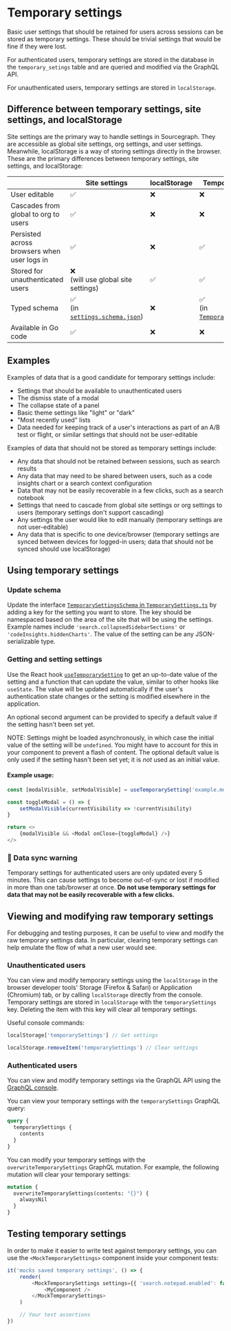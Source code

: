 # Temporary settings

Basic user settings that should be retained for users across sessions
can be stored as temporary settings. These should be trivial settings
that would be fine if they were lost.

For authenticated users, temporary settings are stored in the database
in the `temporary_setings` table and are queried and modified via the GraphQL API.

For unauthenticated users, temporary settings are stored in `localStorage`.

## Difference between temporary settings, site settings, and localStorage

Site settings are the primary way to handle settings in Sourcegraph. They are accessible as
global site settings, org settings, and user settings. Meanwhile, localStorage is a way of 
storing settings directly in the browser. These are the primary differences between temporary 
settings, site settings, and localStorage:

|  | Site settings | localStorage | Temporary settings |
|---|---|---|---|
| User editable | ✅  | ❌ | ❌ |
| Cascades from global to org to users | ✅  | ❌ | ❌ |
| Persisted across browsers when user logs in | ✅  | ❌ | ✅ |
| Stored for unauthenticated users | ❌ <br /> (will use global site settings) | ✅ | ✅ |
| Typed schema | ✅  <br /> (in [`settings.schema.json`](https://sourcegraph.com/github.com/sourcegraph/sourcegraph/-/blob/schema/settings.schema.json))| ❌ | ✅  <br /> (in [`TemporarySettings.ts`](https://sourcegraph.com/github.com/sourcegraph/sourcegraph/-/blob/client/shared/src/settings/temporary/TemporarySettings.ts))|
| Available in Go code | ✅  | ❌ | ❌ |


## Examples

Examples of data that is a good candidate for temporary settings include:

* Settings that should be available to unauthenticated users
* The dismiss state of a modal
* The collapse state of a panel
* Basic theme settings like "light" or "dark"
* "Most recently used" lists
* Data needed for keeping track of a user's interactions as part of an
  A/B test or flight, or similar settings that should not be user-editable

Examples of data that should not be stored as temporary settings include:

* Any data that should not be retained between sessions, such as search results
* Any data that may need to be shared between users, such as a code insights chart
  or a search context configuration
* Data that may not be easily recoverable in a few clicks, such as a search notebook
* Settings that need to cascade from global site settings or org settings to users
  (temporary settings don't support cascading)
* Any settings the user would like to edit manually (temporary settings are not user-editable)
* Any data that is specific to one device/browser (temporary settings are synced between 
  devices for logged-in users; data that should not be synced should use localStorage)

## Using temporary settings

### Update schema

Update the interface [`TemporarySettingsSchema` in `TemporarySettings.ts`](https://sourcegraph.com/github.com/sourcegraph/sourcegraph/-/blob/client/shared/src/settings/temporary/TemporarySettings.ts?L8)
by adding a key for the setting you want to store. The key should be namespaced based on
the area of the site that will be using the settings. Example names include `'search.collapsedSidebarSections'`
or `'codeInsights.hiddenCharts'`. The value of the setting can be any JSON-serializable type.

### Getting and setting settings

Use the React hook [`useTemporarySetting`](https://sourcegraph.com/github.com/sourcegraph/sourcegraph/-/blob/client/shared/src/settings/temporary/useTemporarySetting.ts)
to get an up-to-date value of the setting and a function that can update the value,
similar to other hooks like `useState`. The value will be updated automatically if
the user's authentication state changes or the setting is modified elsewhere in the
application.

An optional second argument can be provided to specify a default value if the
setting hasn't been set yet.

NOTE: Settings might be loaded asynchronously, in which case the initial value
of the setting will be `undefined`. You might have to account for this in your
component to prevent a flash of content. The optional default value is only used
if the setting hasn't been set yet; it is *not* used as an initial value.

#### Example usage:

```typescript
const [modalVisible, setModalVisible] = useTemporarySetting('example.modalVisible')

const toggleModal = () => {
    setModalVisible(currentVisibility => !currentVisibility)
}

return <>
    {modalVisible && <Modal onClose={toggleModal} />}
</>
```

### 🚨 Data sync warning

Temporary settings for authenticated users are only updated every 5 minutes.
This can cause settings to become out-of-sync or lost if modified in more than
one tab/browser at once. **Do not use temporary settings for data that may not
be easily recoverable with a few clicks.**


## Viewing and modifying raw temporary settings

For debugging and testing purposes, it can be useful to view and modify the raw
temporary settings data. In particular, clearing temporary settings can help
emulate the flow of what a new user would see.

### Unauthenticated users

You can view and modify temporary settings using the `localStorage` in the browser
developer tools' Storage (Firefox & Safari) or Application (Chromium) tab, or by
calling `localStorage` directly from the console. Temporary settings are stored in
`localStorage` with the `temporarySettings` key. Deleting the item with this key will
clear all temporary settings.

Useful console commands:

```js
localStorage['temporarySettings'] // Get settings

localStorage.removeItem('temporarySettings') // Clear settings
```

### Authenticated users

You can view and modify temporary settings via the GraphQL API using the
[GraphQL console](https://sourcegraph.com/api/console).

You can view your temporary settings with the `temporarySettings` GraphQL query:

```graphql
query {
  temporarySettings {
    contents
  }
}
```

You can modify your temporary settings with the `overwriteTemporarySettings` GraphQL mutation.
For example, the following mutation will clear your temporary settings:

```graphql
mutation {
  overwriteTemporarySettings(contents: "{}") {
    alwaysNil
  }
}
```

## Testing temporary settings

In order to make it easier to write test against temporary settings, you can use the `<MockTemporarySettings>` component inside your component tests:

```typescript
it('mocks saved temporary settings', () => {
    render(
        <MockTemporarySettings settings={{ 'search.notepad.enabled': false }}>
            <MyComponent />
        </MockTemporarySettings>
    )

    // Your test assertions
})
```
